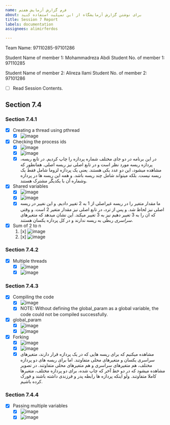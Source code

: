 ```yaml
---
name: فرم گزارش آزمایش هفتم
about: برای نوشتن گزارش آزمایشگاه از این تمپلیت استفاده کنید
title: Session 7 Report
labels: documentation
assignees: alimirferdos

---
```


Team Name: 97110285-97101286

Student Name of member 1: Mohammadreza Abdi
Student No. of member 1: 97110285

Student Name of member 2: Alireza Ilami
Student No. of member 2: 97101286

- [ ] Read Session Contents.

## Section 7.4

### Section 7.4.1
- [X] Creating a thread using pthread
    - [X] ![image](https://user-images.githubusercontent.com/45389577/129480882-4e4bd976-4b9c-42c4-8216-624f40026349.png)
   
- [x]  Checking the process ids
    - [x] ![image](https://user-images.githubusercontent.com/45389577/129481687-1df31a0f-d1c3-49f1-80bd-324d1cff766c.png)
    - [x] ![image](https://user-images.githubusercontent.com/45389577/130116244-b8ac26db-adb9-4f03-82d4-5fb2a8ea6919.png)
    - [x] در این برنامه در دو جای مختلف شماره پردازه را چاپ کردیم. در تابع ریسه، پردازه ریسه مورد نظر است و در تابع اصلی نیز ریسه اصلی. همانطور که مشاهده میشود، این دو عدد یکی هستند. یعنی یک پردازه لزوما شامل فقط یک ریسه نیست. بلکه میتواند شامل چند ریسه باشد. و همه این ریسه ها در پردازه وشماره آن با یکدیگر مشترک هستند.

- [x]  Shared variables
    - [x] ![image](https://user-images.githubusercontent.com/45389577/130118300-8dccc29e-858b-4acb-b3cc-4a3a4085a2b4.png)
    - [x]  ![image](https://user-images.githubusercontent.com/45389577/130118411-44432458-ec6b-44a0-9398-98031185fe2d.png)
    - [x]  ما مقدار متغیر را در ریسه غیراصلی از 1 به 2 تغییر دادیم. و این نغییر در ریسه اصلی نیز لحاظ شد. و پس از ترد، در تابع اصلی نیز مقدار متغیر 2 است. و وقتی که ان را به 3 تغییر دهیم نیز به 3 تغییر میکند. این نشان میدهد که متغیرهای *سراسری* ربطی به ریسه ندارند و در کل پردازه یکسان هستند.

- [x] Sum of 2 to n
    1. [x] ![image](https://user-images.githubusercontent.com/45389577/130132126-cea418c7-f26b-4a25-9d14-25a1760c9c1e.png)
    1. [x] ![image](https://user-images.githubusercontent.com/45389577/130132320-6a588551-57c6-448b-87bb-8e4e3fca28db.png)

### Section 7.4.2
- [x] Multiple threads    
    - [x] ![image](https://user-images.githubusercontent.com/45389577/130135177-4b3181d8-d683-4926-b0dc-20cce4cf61fb.png)
    - [x] ![image](https://user-images.githubusercontent.com/45389577/130135269-303c86f7-a620-40d2-ab94-d5065d57ecee.png)

### Section 7.4.3
- [x] Compiling the code
    - [x] ![image](https://user-images.githubusercontent.com/45389577/130323784-29c0a3ee-8e7a-4159-8647-c2ef38ede0ee.png)
    - [x] NOTE: Without defining the global_param as a global variable, the code could not be compiled successfully. 

- [x] global_param
    - [x] ![image](https://user-images.githubusercontent.com/45389577/130324125-eaf171b3-089c-4e2b-82e9-fc7a4981d37d.png)
    - [x] ![image](https://user-images.githubusercontent.com/45389577/130324137-f526af4d-8e52-4dd2-bfec-de4d55d0827b.png)

- [x] Forking
    - [x] ![image](https://user-images.githubusercontent.com/45389577/130326461-e8e49180-f3d1-4bd0-aefa-90412c4ee0ab.png)
    - [x] ![image](https://user-images.githubusercontent.com/45389577/130326484-7e45ef7e-7175-4835-9838-e34ace8b5ff9.png)
    - [x] مشاهده میکنیم که برای ریسه هایی که در یک پردازه قرار دارند، متغیرهای سراسری یکسان و متغیرهای محلی متفاوتند. اما برای ریسه های دو پردازه مختلف، هم متغیرهای سراسری و هم متغیرهای محلی متفاوتند. در تصویر مشاهده میشود که در دو خط آخر که چاپ شده، برای دو پردازه مختلف، متغیرها کاملا متفاوتند. ولو اینکه پردازه ها رابطه پدر و فرزندی داشته باشند و فورک کرده باشیم.
    
### Section 7.4.4
- [x] Passing multiple variables
    - [x] ![image](https://user-images.githubusercontent.com/45389577/130328505-9bdf829b-456d-457e-b4da-0978f4e1c53c.png)
    - [x] ![image](https://user-images.githubusercontent.com/45389577/130328522-a9d301e0-c11a-4e38-9f79-b3dfe4f2219b.png)
